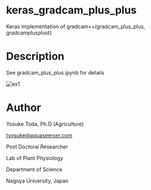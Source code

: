 
# keras_gradcam_plus_plus

Keras implementation of gradcam++(gradcam_plus_plus, gradcamplusplust)

# Description
See gradcam_plus_plus.ipynb for details

![ex1](https://github.com/totti0223/stomata_quantifier/blob/master/images/e1.png)


# Author
Yosuke Toda, Ph.D (Agriculture)

tyosuke@aquaseerser.com

Post Doctoral Researcher

Lab of Plant Physiology

Department of Science

Nagoya University, Japan
